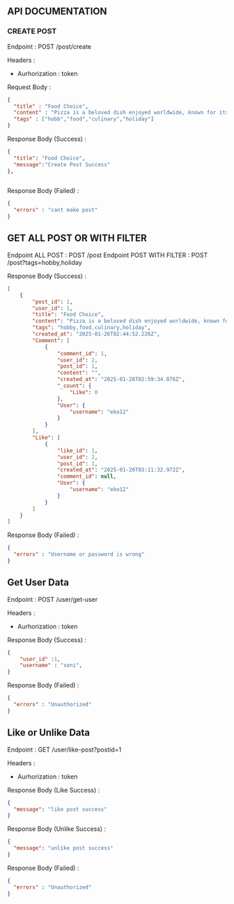 ## API DOCUMENTATION
### CREATE POST 

Endpoint : POST /post/create

Headers : 
- Aurhorization : token

Request Body :

```json
{
  "title" : "Food Choice",
  "content" : "Pizza is a beloved dish enjoyed worldwide, known for its versatility and endless topping options. Whether it’s a classic Margherita, a meat lover’s delight, or a veggie-packed creation, pizza satisfies every craving. Its crispy crust, rich tomato sauce",
  "tags" : ["hobb","food","culinary","holiday"]
}
```

Response Body (Success) : 
```json
{
  "title": "Food Choice",
  "message":"Create Post Success"
},
 
```
Response Body (Failed) :

```json
{
  "errors" : "cant make post"
}
```

## GET ALL POST OR WITH FILTER

Endpoint ALL POST : POST /post
Endpoint POST WITH FILTER : POST /post?tags=hobby,holiday

Response Body (Success) :

```json
[
    {
        "post_id": 1,
        "user_id": 1,
        "title": "Food Choice",
        "content": "Pizza is a beloved dish enjoyed worldwide, known for its versatility and endless topping options. Whether it’s a classic Margherita, a meat lover’s delight, or a veggie-packed creation, pizza satisfies every craving. Its crispy crust, rich tomato sauce",
        "tags": "hobby,food,culinary,holiday",
        "created_at": "2025-01-26T02:44:52.226Z",
        "Comment": [
            {
                "comment_id": 1,
                "user_id": 2,
                "post_id": 1,
                "content": "",
                "created_at": "2025-01-26T02:59:34.076Z",
                "_count": {
                    "Like": 0
                },
                "User": {
                    "username": "eko12"
                }
            }
        ],
        "Like": [
            {
                "like_id": 1,
                "user_id": 2,
                "post_id": 1,
                "created_at": "2025-01-26T03:11:32.972Z",
                "comment_id": null,
                "User": {
                    "username": "eko12"
                }
            }
        ]
    }
]    
```

Response Body (Failed) :

```json
{
  "errors" : "Username or password is wrong"
}
```

## Get User Data

Endpoint : POST /user/get-user

Headers : 
- Aurhorization : token

Response Body (Success) :

```json
{
    "user_id" :1,
    "username" : "soni",
}
```

Response Body (Failed) :

```json
{
  "errors" : "Unauthorized"
}
```

## Like or Unlike Data

Endpoint : GET /user/like-post?postid=1

Headers : 
- Aurhorization : token

Response Body  (Like Success) :

```json
{
  "message": "like post success"
}
```
Response Body  (Unlike Success) :

```json
{
  "message": "unlike post success"
}
```

Response Body (Failed) :

```json
{
  "errors" : "Unauthorized"
}
```